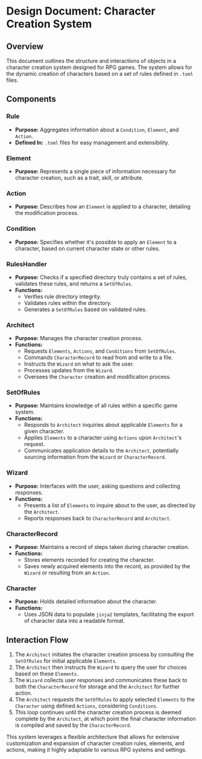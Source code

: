 # Design Document: Character Creation System

## Overview

This document outlines the structure and interactions of objects in a character creation system designed for RPG games. The system allows for the dynamic creation of characters based on a set of rules defined in `.toml` files.

## Components

### Rule
- **Purpose:** Aggregates information about a `Condition`, `Element`, and `Action`.
- **Defined In:** `.toml` files for easy management and extensibility.

### Element
- **Purpose:** Represents a single piece of information necessary for character creation, such as a trait, skill, or attribute.

### Action
- **Purpose:** Describes how an `Element` is applied to a character, detailing the modification process.

### Condition
- **Purpose:** Specifies whether it's possible to apply an `Element` to a character, based on current character state or other rules.

### RulesHandler
- **Purpose:** Checks if a specified directory truly contains a set of rules, validates these rules, and returns a `SetOfRules`.
- **Functions:**
  - Verifies rule directory integrity.
  - Validates rules within the directory.
  - Generates a `SetOfRules` based on validated rules.

### Architect
- **Purpose:** Manages the character creation process.
- **Functions:**
  - Requests `Elements`, `Actions`, and `Conditions` from `SetOfRules`.
  - Commands `CharacterRecord` to read from and write to a file.
  - Instructs the `Wizard` on what to ask the user.
  - Processes updates from the `Wizard`.
  - Oversees the `Character` creation and modification process.

### SetOfRules
- **Purpose:** Maintains knowledge of all rules within a specific game system.
- **Functions:**
  - Responds to `Architect` inquiries about applicable `Elements` for a given character.
  - Applies `Elements` to a character using `Actions` upon `Architect`'s request.
  - Communicates application details to the `Architect`, potentially sourcing information from the `Wizard` or `CharacterRecord`.

### Wizard
- **Purpose:** Interfaces with the user, asking questions and collecting responses.
- **Functions:**
  - Presents a list of `Elements` to inquire about to the user, as directed by the `Architect`.
  - Reports responses back to `CharacterRecord` and `Architect`.

### CharacterRecord
- **Purpose:** Maintains a record of steps taken during character creation.
- **Functions:**
  - Stores elements recorded for creating the character.
  - Saves newly acquired elements into the record, as provided by the `Wizard` or resulting from an `Action`.

### Character
- **Purpose:** Holds detailed information about the character.
- **Functions:**
  - Uses JSON data to populate `jinja2` templates, facilitating the export of character data into a readable format.

## Interaction Flow

1. The `Architect` initiates the character creation process by consulting the `SetOfRules` for initial applicable `Elements`.
2. The `Architect` then instructs the `Wizard` to query the user for choices based on these `Elements`.
3. The `Wizard` collects user responses and communicates these back to both the `CharacterRecord` for storage and the `Architect` for further action.
4. The `Architect` requests the `SetOfRules` to apply selected `Elements` to the `Character` using defined `Actions`, considering `Conditions`.
5. This loop continues until the character creation process is deemed complete by the `Architect`, at which point the final character information is compiled and saved by the `CharacterRecord`.

This system leverages a flexible architecture that allows for extensive customization and expansion of character creation rules, elements, and actions, making it highly adaptable to various RPG systems and settings.